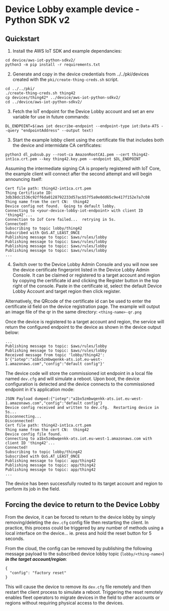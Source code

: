 # Device Lobby example device - Python SDK v2


## Quickstart
1. Install the AWS IoT SDK and example dependancies:
```
cd device/aws-iot-python-sdkv2/
python3 -m pip install -r requirements.txt
```
2. Generate and copy in the device credentials from ../../pki/devices created with the `pki/create-thing-creds.sh` script.
```
cd ../../pki/
./create-thing-creds.sh thing42
cp devices/thing42* ../device/aws-iot-python-sdkv2/
cd ../device/aws-iot-python-sdkv2/
```
3. Fetch the IoT endpoint for the Device Lobby account and set an env variable for use in future commands:
```
DL_ENDPOINT=$(aws iot describe-endpoint --endpoint-type iot:Data-ATS --query "endpointAddress" --output text)
```
3. Start the example lobby client using the certificate file that includes both the device and intermidate CA certificates:
```
python3 dl_pubsub.py --root-ca AmazonRootCA1.pem --cert thing42-int1ca.crt.pem --key thing42.key.pem --endpoint $DL_ENDPOINT
```

Assuming the intermediate signing CA is properly registered with IoT Core, the example client will connect after the second attempt and will begin announcing itself:
```
Cert file path: thing42-int1ca.crt.pem
Thing Certificate ID:  3db38dc1536c92ff6da0128792233d57acb57f5a9e0dd65c9e417f152e7a7c08
Thing name from the cert CN:  thing42
Device config not found.  Going to default lobby.
Connecting to <your-device-lobby-iot-endpoint> with client ID 'thing42'...
Connection to IoT Core failed...  retrying in 5s.
Connected!
Subscribing to topic lobby/thing42
Subscribed with QoS.AT_LEAST_ONCE
Publishing message to topic: $aws/rules/lobby
Publishing message to topic: $aws/rules/lobby
Publishing message to topic: $aws/rules/lobby
Publishing message to topic: $aws/rules/lobby
...
```

4. Switch over to the Device Lobby Admin Console and you will now see the device certificate fingerprint listed in the Device Lobby Admin Console.  It can be claimed or registered to a target account and region by copying the certificate id and clicking the Register button in the top right of the console.  Paste in the certificate id, select the default Device Lobby Account and target region then click register.

Alternatively, the QRcode of the certificate id can be used to enter the certificate id field on the device registration page.  The example will output an image file of the qr in the same directory: `<thing-name>-qr.png`

Once the device is registered to a target account and region, the service will return the configured endpoint to the device as shown in the device output below:
```
...
Publishing message to topic: $aws/rules/lobby
Publishing message to topic: $aws/rules/lobby
Received message from topic 'lobby/thing42': b'{"iotep":"a1bx5zmbwqenkk-ats.iot.eu-west-1.amazonaws.com","config":"default config"}'
```

The device code will store the commissioned iot endpoint in a local file named `dev.cfg` and will simulate a reboot.  Upon boot, the device configuration is detected and the device connects to the commissioned endpoint in it's application mode:
```
JSON Payload dumped:{"iotep":"a1bx5zmbwqenkk-ats.iot.eu-west-1.amazonaws.com","config":"default config"}
Device config received and written to dev.cfg.  Restarting device in 5s...
Disconnecting...
Disconnected!
Cert file path: thing42-int1ca.crt.pem
Thing name from the cert CN:  thing42
Device config file found.
Connecting to a1bx5zmbwqenkk-ats.iot.eu-west-1.amazonaws.com with client ID 'thing42'...
Connected!
Subscribing to topic lobby/thing42
Subscribed with QoS.AT_LEAST_ONCE
Publishing message to topic: app/thing42
Publishing message to topic: app/thing42
Publishing message to topic: app/thing42
...
```

The device has been successfully routed to its target account and region to perform its job in the field.


## Forcing the device to return to the Device Lobby

From the device, it can be forced to return to the device lobby by simply removing/deleting the `dev.cfg` config file then restarting the client.  In practice, this process could be triggered by any number of methods using a local interface on the device... ie. press and hold the reset button for 5 seconds.

From the cloud, the config can be removed by publishing the following message payload to the subscribed device lobby topic (`lobby/<thing-name>`) ***in the target account/region***:
```
{
  "config": "factory reset"
}
```

This will cause the device to remove its `dev.cfg` file remotely and then restart the client process to simulate a reboot.  Triggering the reset remotely enables fleet operators to migrate devices in the field to other accounts or regions without requiring physical access to the devices.





